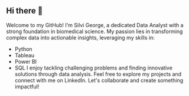 ## Hi there 👋

Welcome to my GitHub! I'm Silvi George, a dedicated Data Analyst with a strong foundation in biomedical science. My passion lies in transforming complex data into actionable insights, leveraging my skills in:
 - Python
 - Tableau
 - Power BI
 - SQL
I enjoy tackling challenging problems and finding innovative solutions through data analysis. Feel free to explore my projects and connect with me on LinkedIn. Let's collaborate and create something impactful!
